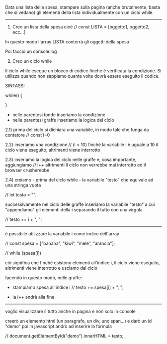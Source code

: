 Data una lista della spesa, stampare sulla pagina (anche brutalmente, basta che si vedano) gli elementi della lista individualmente con un ciclo while.

________________________________________

1) Creo un lista della spesa cioè
// const LISTA = [oggetto1, oggetto2, ecc...]

In questo modo l'array LISTA conterrà gli oggetti della spesa

Poi faccio un console.log

2) Creo un ciclo while 

Il ciclo while esegue un blocco di codice finché è verificata la condizione. Si utilizza quando non sappiamo quante volte dovrà essere eseguito il codice.

SINTASSI

while()
{

}

- nelle parentesi tonde inseriamo la condizione
- nelle parentesi graffe inseriamo la logica del ciclo

2.1) prima del ciclo si dichiara una variabile, in modo tale che funga da contatore 
// const i=0 

2.2) inseriamo una condizione
// (i < 10)
finché la variabile i è uguale a 10 il ciclo viene eseguito, altrimenti viene interrotto

2.3) inseriamo la logica del ciclo nelle graffe e, cosa importante, aggiungiamo
// i++
altrimenti il ciclo non verrebbe mai interrotto ed il browser crusherebbe

2.4) creiamo - prima del ciclo while - la variabile "testo" che equivale ad una stringa vuota

// let testo = "";

successivamente
nel ciclo delle graffe
inseriamo la variabile "testo"
a cui "appendiamo" gli elementi della i
separando il tutto con una virgola

// testo += i + ", ";

_______________________________________

è possibile utilizzare la variabile i
come indice dell'array

// const spesa = ["banana", "kiwi", "mele", "arancia"];

// while (spesa[i])

ciò significa che finché esistono elementi
all'indice i, il ciclo viene eseguito, altrimenti viene interrotto e usciamo dal ciclo

facendo in questo modo, nelle graffe:
- stampiamo spesa all'indice i
// testo += spesa[i] + ", ";

- la i++ andrà alla fine

_________________________________________

voglio visualizzare il tutto anche in pagina e non solo in console

creerò un elemento html
(un paragrafo, un div, uno span...)
e darò un id "demo"
poi in javascript andrò ad inserire
la formula

// document.getElementById("demo").innerHTML = testo;


















